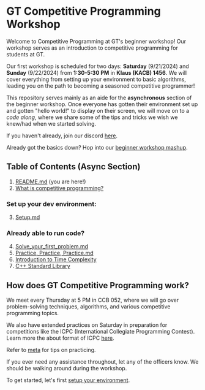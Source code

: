 # GT Competitive Programming Workshop

Welcome to Competitive Programming at GT's beginner workshop! Our workshop serves as an introduction to competitive programming for students at GT.

Our first workshop is scheduled for two days: **Saturday** (9/21/2024) and **Sunday** (9/22/2024) from **1:30-5:30 PM** in **Klaus (KACB) 1456**. We will cover everything from setting up your environment to basic algorithms, leading you on the path to becoming a seasoned competitive programmer!

This repository serves mainly as an aide for the **asynchronous** section of the beginner workshop. Once everyone has gotten their environment set up and gotten "hello world!" to display on their screen, we will move on to a *code along*, where we share some of the tips and tricks we wish we knew/had when we started solving.

If you haven't already, join our discord [here](https://discord.gg/QYR3XDgda7).

Already got the basics down? Hop into our [beginner workshop mashup](https://codeforces.com/group/j7YsoIFtw4/contest/551690).

## Table of Contents (Async Section)

1. [README.md](./README.md) (you are here!)
2. [What is competitive programming?](./1_what_is_competitive_programming.md)

### Set up your dev environment:
3. [Setup.md](./2_setup.md)

### Already able to run code?
4. [Solve_your_first_problem.md](./3_solve_your_first_problem.md)
5. [Practice, Practice, Practice.md](./4_practice_practice_practice.md)
6. [Introduction to Time Complexity](./5_introduction_to_time_complexity.md)
7. [C++ Standard Library](./6_c++_standard_library.md)

## How does GT Competitive Programming work?

We meet every Thursday at 5 PM in CCB 052, where we will go over problem-solving techniques, algorithms, and various competitive programming topics.

We also have extended practices on Saturday in preparation for competitions like the ICPC (International Collegiate Programming Contest). Learn more the about format of ICPC [here](./appendix/format.md).

Refer to [meta](./appendix/meta.md) for tips on practicing.

If you ever need any assistance throughout, let any of the officers know. We should be walking around during the workshop.

To get started, let's first [setup your environment](./2_setup.md).
